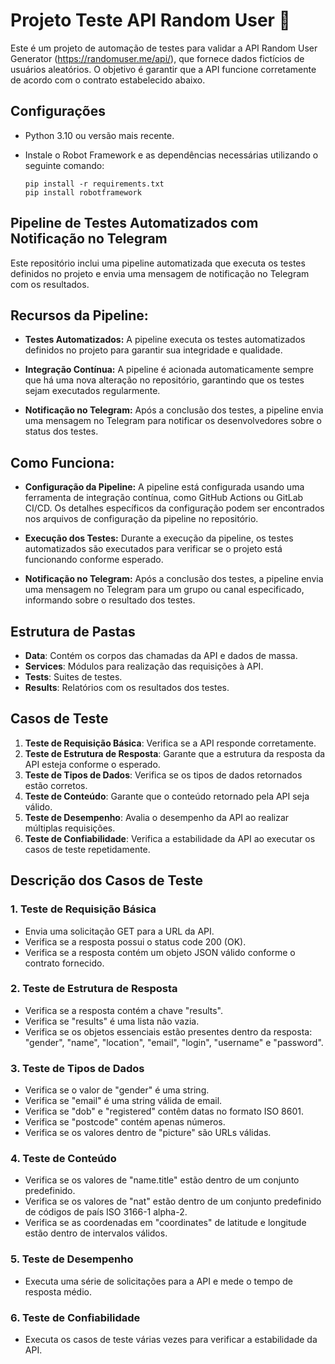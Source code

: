 # Projeto Teste API Random User 🚀

Este é um projeto de automação de testes para validar a API Random User Generator (https://randomuser.me/api/), que fornece dados fictícios de usuários aleatórios. O objetivo é garantir que a API funcione corretamente de acordo com o contrato estabelecido abaixo.

## Configurações

- Python 3.10 ou versão mais recente.
- Instale o Robot Framework e as dependências necessárias utilizando o seguinte comando:

    ```
    pip install -r requirements.txt
    pip install robotframework
    ```

## Pipeline de Testes Automatizados com Notificação no Telegram

Este repositório inclui uma pipeline automatizada que executa os testes definidos no projeto e envia uma mensagem de notificação no Telegram com os resultados.

## Recursos da Pipeline:

- **Testes Automatizados:** A pipeline executa os testes automatizados definidos no projeto para garantir sua integridade e qualidade.

- **Integração Contínua:** A pipeline é acionada automaticamente sempre que há uma nova alteração no repositório, garantindo que os testes sejam executados regularmente.

- **Notificação no Telegram:** Após a conclusão dos testes, a pipeline envia uma mensagem no Telegram para notificar os desenvolvedores sobre o status dos testes.

## Como Funciona:

- **Configuração da Pipeline:** A pipeline está configurada usando uma ferramenta de integração contínua, como GitHub Actions ou GitLab CI/CD. Os detalhes específicos da configuração podem ser encontrados nos arquivos de configuração da pipeline no repositório.

- **Execução dos Testes:** Durante a execução da pipeline, os testes automatizados são executados para verificar se o projeto está funcionando conforme esperado.

- **Notificação no Telegram:** Após a conclusão dos testes, a pipeline envia uma mensagem no Telegram para um grupo ou canal especificado, informando sobre o resultado dos testes.

## Estrutura de Pastas

- **Data**: Contém os corpos das chamadas da API e dados de massa.
- **Services**: Módulos para realização das requisições à API.
- **Tests**: Suites de testes.
- **Results**: Relatórios com os resultados dos testes.

## Casos de Teste

1. **Teste de Requisição Básica**: Verifica se a API responde corretamente.
2. **Teste de Estrutura de Resposta**: Garante que a estrutura da resposta da API esteja conforme o esperado.
3. **Teste de Tipos de Dados**: Verifica se os tipos de dados retornados estão corretos.
4. **Teste de Conteúdo**: Garante que o conteúdo retornado pela API seja válido.
5. **Teste de Desempenho**: Avalia o desempenho da API ao realizar múltiplas requisições.
6. **Teste de Confiabilidade**: Verifica a estabilidade da API ao executar os casos de teste repetidamente.

## Descrição dos Casos de Teste

### 1. Teste de Requisição Básica

- Envia uma solicitação GET para a URL da API.
- Verifica se a resposta possui o status code 200 (OK).
- Verifica se a resposta contém um objeto JSON válido conforme o contrato fornecido.

### 2. Teste de Estrutura de Resposta

- Verifica se a resposta contém a chave "results".
- Verifica se "results" é uma lista não vazia.
- Verifica se os objetos essenciais estão presentes dentro da resposta: "gender", "name", "location", "email", "login", "username" e "password".

### 3. Teste de Tipos de Dados

- Verifica se o valor de "gender" é uma string.
- Verifica se "email" é uma string válida de email.
- Verifica se "dob" e "registered" contêm datas no formato ISO 8601.
- Verifica se "postcode" contém apenas números.
- Verifica se os valores dentro de "picture" são URLs válidas.

### 4. Teste de Conteúdo

- Verifica se os valores de "name.title" estão dentro de um conjunto predefinido.
- Verifica se os valores de "nat" estão dentro de um conjunto predefinido de códigos de país ISO 3166-1 alpha-2.
- Verifica se as coordenadas em "coordinates" de latitude e longitude estão dentro de intervalos válidos.

### 5. Teste de Desempenho

- Executa uma série de solicitações para a API e mede o tempo de resposta médio.

### 6. Teste de Confiabilidade

- Executa os casos de teste várias vezes para verificar a estabilidade da API.
